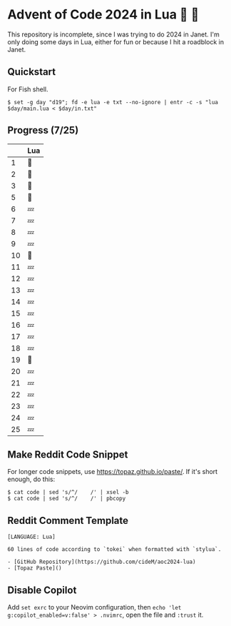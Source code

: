 # Advent of Code 2024 in Lua :santa: :christmas_tree:

This repository is incomplete, since I was trying to do 2024 in Janet. I'm only doing some days in Lua, either for fun or because I hit a roadblock in Janet.

## Quickstart

For Fish shell.

```shell
$ set -g day "d19"; fd -e lua -e txt --no-ignore | entr -c -s "lua $day/main.lua < $day/in.txt"
```

## Progress (7/25)

|     | Lua    |
| --- | ------ |
| 1   | :bell: |
| 2   | :bell: |
| 3   | :bell: | | 4   | :bell: |
| 5   | :bell: |
| 6   | :zzz:  |
| 7   | :zzz:  |
| 8   | :zzz:  |
| 9   | :zzz:  |
| 10  | :bell: |
| 11  | :zzz:  |
| 12  | :zzz:  |
| 13  | :zzz:  |
| 14  | :zzz:  |
| 15  | :zzz:  |
| 16  | :zzz:  |
| 17  | :zzz:  |
| 18  | :zzz:  |
| 19  | :bell: |
| 20  | :zzz:  |
| 21  | :zzz:  |
| 22  | :zzz:  |
| 23  | :zzz:  |
| 24  | :zzz:  |
| 25  | :zzz:  |

## Make Reddit Code Snippet

For longer code snippets, use https://topaz.github.io/paste/. If it's short enough, do this:

```
$ cat code | sed 's/^/    /' | xsel -b
$ cat code | sed 's/^/    /' | pbcopy
```

## Reddit Comment Template

```text
[LANGUAGE: Lua]

60 lines of code according to `tokei` when formatted with `stylua`.

- [GitHub Repository](https://github.com/cideM/aoc2024-lua)
- [Topaz Paste]()
```

## Disable Copilot

Add `set exrc` to your Neovim configuration, then `echo 'let g:copilot_enabled=v:false' > .nvimrc`, open the file and `:trust` it.

